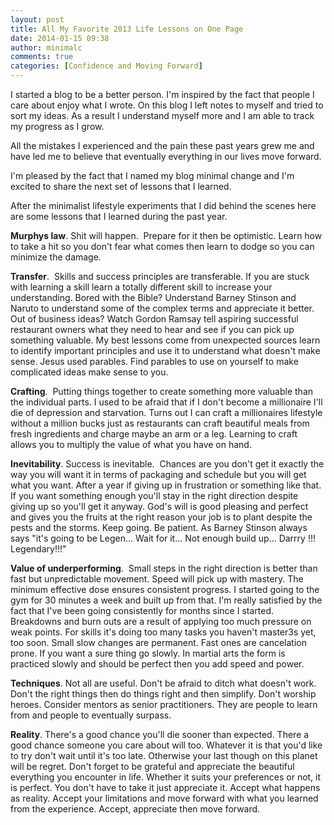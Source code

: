 ```yaml
---
layout: post
title: All My Favorite 2013 Life Lessons on One Page
date: 2014-01-15 09:38
author: minimalc
comments: true
categories: [Confidence and Moving Forward]
---
```

I started a blog to be a better person. I'm inspired by the fact that people I care about enjoy what I wrote. On this blog I left notes to myself and tried to sort my ideas. As a result I understand myself more and I am able to track my progress as I grow.  

All the mistakes I experienced and the pain these past years grew me and have led me to believe that eventually everything in our lives move forward. 

I'm pleased by the fact that I named my blog minimal change and I'm excited to share the next set of lessons that I learned. 

After the minimalist lifestyle experiments that I did behind the scenes here are some lessons that I learned during the past year. 


<!--more-->

<strong>Murphys law</strong>. Shit will happen.  Prepare for it then be optimistic. Learn how to take a hit so you don't fear what comes then learn to dodge so you can minimize the damage. 

<strong>Transfer</strong>.  Skills and success principles are transferable. If you are stuck with learning a skill learn a totally different skill to increase your understanding. Bored with the Bible? Understand Barney Stinson and Naruto to understand some of the complex terms and appreciate it better. Out of business ideas? Watch Gordon Ramsay tell aspiring successful restaurant owners what they need to hear and see if you can pick up something valuable. My best lessons come from unexpected sources learn to identify important principles and use it to understand what doesn't make sense. Jesus used parables. Find parables to use on yourself to make complicated ideas make sense to you.  

<strong>Crafting</strong>.  Putting things together to create something more valuable than the individual parts. I used to be afraid that if I don't become a millionaire I'll die of depression and starvation. Turns out I can craft a millionaires lifestyle without a million bucks just as restaurants can craft beautiful meals from fresh ingredients and charge maybe an arm or a leg. Learning to craft allows you to multiply the value of what you have on hand. 

<strong>Inevitability</strong>. Success is inevitable.  Chances are you don't get it exactly the way you will want it in terms of packaging and schedule but you will get what you want. After a year if giving up in frustration or something like that. If you want something enough you'll stay in the right direction despite giving up so you'll get it anyway. God's will is good pleasing and perfect and gives you the fruits at the right reason your job is to plant despite the pests and the storms. Keep going. Be patient. As Barney Stinson always says "it's going to be Legen... Wait for it... Not enough build up... Darrry !!! Legendary!!!" 

<strong>Value of underperforming</strong>.  Small steps in the right direction is better than fast but unpredictable movement. Speed will pick up with mastery. The minimum effective dose ensures consistent progress. I started going to the gym for 30 minutes a week and built up from that. I'm really satisfied by the fact that I've been going consistently for months since I started. Breakdowns and burn outs are a result of applying too much pressure on weak points. For skills it's doing too many tasks you haven't master3s yet, too soon. Small slow changes are permanent. Fast ones are cancelation prone. If you want a sure thing go slowly. In martial arts the form is practiced slowly and should be perfect then you add speed and power.

<strong>Techniques</strong>. Not all are useful. Don't be afraid to ditch what doesn't work. Don't the right things then do things right and then simplify. Don't worship heroes. Consider mentors as senior practitioners. They are people to learn from and people to eventually surpass. 

<strong>Reality</strong>. There's a good chance you'll die sooner than expected. There a good chance someone you care about will too. Whatever it is that you'd like to try don't wait until it's too late. Otherwise your last though on this planet will be regret. Don't forget to be grateful and appreciate the beautiful everything you encounter in life. Whether it suits your preferences or not, it is perfect. You don't have to take it just appreciate it. Accept what happens as reality. Accept your limitations and move forward with what you learned from the experience. Accept,  appreciate then move forward.
